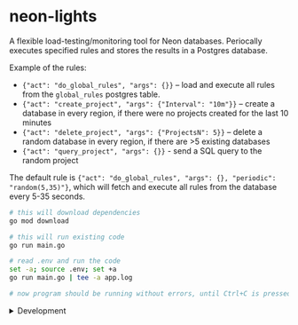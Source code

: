 # neon-lights

A flexible load-testing/monitoring tool for Neon databases. Periocally executes specified rules and stores the results in a Postgres database.

Example of the rules:
- `{"act": "do_global_rules", "args": {}}` – load and execute all rules from the `global_rules` postgres table.
- `{"act": "create_project", "args": {"Interval": "10m"}}` – create a database in every region, if there were no projects created for the last 10 minutes
- `{"act": "delete_project", "args": {"ProjectsN": 5}}` – delete a random database in every region, if there are >5 existing databases
- `{"act": "query_project", "args": {}}` - send a SQL query to the random project

The default rule is `{"act": "do_global_rules", "args": {}, "periodic": "random(5,35)"}`, which will fetch and execute all rules from the database every 5-35 seconds.

```bash
# this will download dependencies
go mod download

# this will run existing code
go run main.go

# read .env and run the code
set -a; source .env; set +a
go run main.go | tee -a app.log

# now program should be running without errors, until Ctrl+C is pressed
```

<details>
<summary>Development</summary>

Make sure you have:
- Go 1.16, [install](https://golang.org/doc/install)
- GoLand / VSCode / other IDE, [install goland](https://www.jetbrains.com/go/)
- golangci-lint 1.40, [install](https://golangci-lint.run/usage/install/)


### EnvFile plugin

EnvFile plugin for GoLand is useful for applying conf from .env files. Install [here](https://plugins.jetbrains.com/plugin/7861-envfile).

To use it:
- Open [Run configuration]
- Select EnvFile tab
- Add file .env from repo root
  * On macOS press shirt+cmd+. to display hidden files

### Run a linter

```
golangci-lint run --fix
```

</details>
